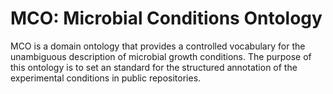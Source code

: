 # MCO: Microbial Conditions Ontology
MCO is a domain ontology that provides a controlled vocabulary for the unambiguous description of microbial growth conditions. The purpose of this ontology is to set an standard for the structured annotation of the experimental conditions in public repositories.

